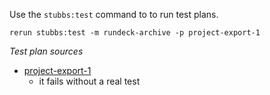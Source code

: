 
Use the `stubbs:test` command to to run test plans.

    rerun stubbs:test -m rundeck-archive -p project-export-1

*Test plan sources*

* [project-export-1](tests/project-export-1.html)
  * it fails without a real test

